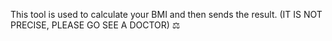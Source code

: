 This tool is used to calculate your BMI and then sends the result. (IT IS NOT PRECISE, PLEASE GO SEE A DOCTOR) ⚖️